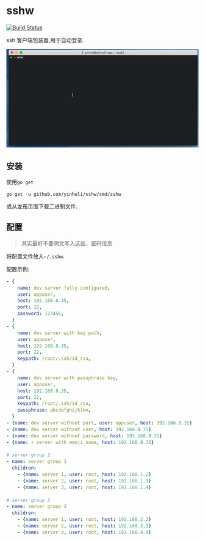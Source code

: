 
# sshw

[![Build Status](https://travis-ci.org/yinheli/sshw.svg?branch=master)](https://travis-ci.org/yinheli/sshw)

ssh 客户端包装器,用于自动登录.

![usage](./assets/sshw-demo.gif)

## 安装

使用`go get`

```
go get -u github.com/yinheli/sshw/cmd/sshw
```

或从[发布](//github.com/yinheli/sshw/releases)页面下载二进制文件.

## 配置

> 其实最好不要明文写入这些，密码信息

将配置文件放入`~/.sshw`.

配置示例:

```yaml
- {
    name: dev server fully configured,
    user: appuser,
    host: 192.168.8.35,
    port: 22,
    password: 123456,
  }
- {
    name: dev server with key path,
    user: appuser,
    host: 192.168.8.35,
    port: 22,
    keypath: /root/.ssh/id_rsa,
  }
- {
    name: dev server with passphrase key,
    user: appuser,
    host: 192.168.8.35,
    port: 22,
    keypath: /root/.ssh/id_rsa,
    passphrase: abcdefghijklmn,
  }
- {name: dev server without port, user: appuser, host: 192.168.8.35}
- {name: dev server without user, host: 192.168.8.35}
- {name: dev server without password, host: 192.168.8.35}
- {name: ⚡️ server with emoji name, host: 192.168.8.35}

# server group 1
- name: server group 1
  children:
    - {name: server 1, user: root, host: 192.168.1.2}
    - {name: server 2, user: root, host: 192.168.1.3}
    - {name: server 3, user: root, host: 192.168.1.4}

# server group 2
- name: server group 2
  children:
    - {name: server 1, user: root, host: 192.168.2.2}
    - {name: server 2, user: root, host: 192.168.3.3}
    - {name: server 3, user: root, host: 192.168.4.4}
```
